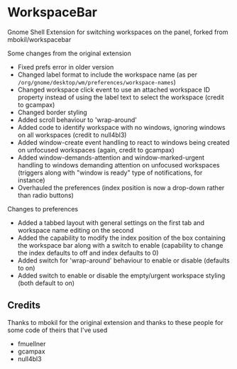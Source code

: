# WorkspaceBar
Gnome Shell Extension for switching workspaces on the panel, forked from mbokil/workspacebar

Some changes from the original extension
- Fixed prefs error in older version
- Changed label format to include the workspace name (as per `/org/gnome/desktop/wm/preferences/workspace-names`)
- Changed workspace click event to use an attached workspace ID property instead of using the label text to select the workspace (credit to gcampax)
- Changed border styling
- Added scroll behaviour to 'wrap-around'
- Added code to identify workspace with no windows, ignoring windows on all workspaces (credit to null4bl3)
- Added window-create event handling to react to windows being created on unfocused workspaces (again, credit to gcampax)
- Added window-demands-attention and window-marked-urgent handling to windows demanding attention on unfocused workspaces (triggers along with "window is ready" type of notifications, for instance)
- Overhauled the preferences (index position is now a drop-down rather than radio buttons)

Changes to preferences
- Added a tabbed layout with general settings on the first tab and workspace name editing on the second
- Added the capability to modify the index position of the box containing the workspace bar along with a switch to enable (capability to change the index defaults to off and index defaults to 0)
- Added switch for 'wrap-around' behaviour to enable or disable (defaults to on)
- Added switch to enable or disable the empty/urgent workspace styling (both default to on)

## Credits
Thanks to mbokil for the original extension and thanks to these people for some code of theirs that I've used
- fmuellner
- gcampax
- null4bl3
